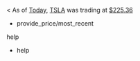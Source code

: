 < As of [Today](time/price_time), [TSLA](ticker_symbol) was trading at [$225.36](currency/price)
* provide_price/most_recent

help
* help